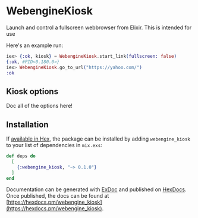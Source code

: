 # WebengineKiosk

Launch and control a fullscreen webbrowser from Elixir. This is intended for use

Here's an example run:

```elixir
iex> {:ok, kiosk} = WebengineKiosk.start_link(fullscreen: false)
{:ok, #PID<0.180.0>}
iex> WebengineKiosk.go_to_url("https://yahoo.com/")
:ok
```

## Kiosk options

Doc all of the options here!

## Installation

If [available in Hex](https://hex.pm/docs/publish), the package can be installed
by adding `webengine_kiosk` to your list of dependencies in `mix.exs`:

```elixir
def deps do
  [
    {:webengine_kiosk, "~> 0.1.0"}
  ]
end
```

Documentation can be generated with [ExDoc](https://github.com/elixir-lang/ex_doc)
and published on [HexDocs](https://hexdocs.pm). Once published, the docs can
be found at [https://hexdocs.pm/webengine_kiosk](https://hexdocs.pm/webengine_kiosk).
